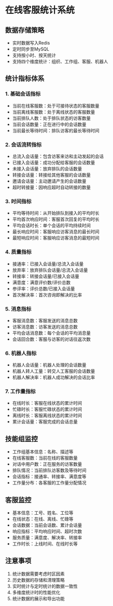 # 在线客服统计系统

## 数据存储策略

- 实时数据写入Redis
- 定时同步至MySQL
- 支持按小时、按天统计
- 支持四个维度统计：组织、工作组、客服、机器人

## 统计指标体系

### 1. 基础会话指标

- 当前在线客服数：处于可接待状态的客服数量
- 当前离线客服数：处于离线状态的客服数量
- 当前排队人数：处于排队状态的访客数量
- 当前会话数量：正在进行中的会话数量
- 当前最长等待时间：排队访客的最长等待时间

### 2. 会话流转指标

- 总流入会话量：包含访客来访和主动发起的会话
- 已接入会话量：成功分配给客服的会话数量
- 未接入会话量：放弃排队的会话数量
- 转接会话量：转接给其他客服的会话数量
- 邀请会话量：主动邀请产生的会话数量
- 超时转接量：因响应超时自动转接的数量

### 3. 时间指标

- 平均等待时间：从开始排队到接入的平均时长
- 平均首次响应时间：客服首次回复的平均时长
- 平均会话时长：单个会话的平均持续时间
- 最长响应时间：客服响应访客消息的最长时间
- 最短响应时间：客服响应访客消息的最短时间

### 4. 质量指标

- 接通率：已接入会话量/总流入会话量
- 放弃率：放弃排队会话量/总流入会话量
- 转接率：转接会话量/已接入会话量
- 满意度：满意评价数/评价总数
- 参评率：评价总数/已接入会话量
- 首次解决率：首次咨询即解决的比率

### 5. 消息指标

- 客服消息数：客服发送的消息总数
- 访客消息数：访客发送的消息总数
- 平均会话消息数：每个会话的平均消息量
- 会话回合数：客服与访客的对话往返次数

### 6. 机器人指标

- 机器人会话量：机器人处理的会话数量
- 机器人转人工量：转交人工客服的会话数量
- 机器人解决率：机器人成功解决的会话比率

### 7. 工作量指标

- 在线时长：客服在线状态的累计时间
- 忙碌时长：客服忙碌状态的累计时间
- 离线时长：客服离线状态的累计时间
- 累计会话量：客服完成的会话总量

## 技能组监控

- 工作组基本信息：名称、描述等
- 在线客服数：当前在线的客服数量
- 对话中用户数：正在服务的访客数量
- 排队情况：当前排队访客数及等待时间
- 会话指标：接通率、转接率、满意度等
- 工作量分布：各客服的工作量分配情况

## 客服监控

- 基本信息：工号、姓名、工位等
- 在线状态：在线、离线、忙碌等
- 会话数据：当前会话数、累计会话量
- 响应指标：平均响应时间、超时次数
- 服务质量：满意度、解决率、转接率
- 工作时长：上线时间、在线时长等

## 注意事项

1. 统计数据需要考虑时区因素
2. 历史数据的存储和清理策略
3. 实时统计与定时统计的数据一致性
4. 多维度统计时的性能优化
5. 统计数据的展示和导出功能
